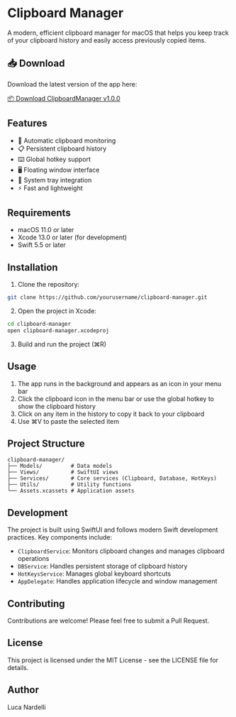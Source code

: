 # Clipboard Manager

A modern, efficient clipboard manager for macOS that helps you keep track of your clipboard history and easily access previously copied items.

## 📥 Download

Download the latest version of the app here:

[📦 Download ClipboardManager v1.0.0](https://github.com/nardellil/clipboard-manager/releases/download/v1.0.0/clipboard-manager.zip)

## Features

- 🔄 Automatic clipboard monitoring
- 📋 Persistent clipboard history
- ⌨️ Global hotkey support
- 🖥️ Floating window interface
- 🎯 System tray integration
- ⚡ Fast and lightweight

## Requirements

- macOS 11.0 or later
- Xcode 13.0 or later (for development)
- Swift 5.5 or later

## Installation

1. Clone the repository:
```bash
git clone https://github.com/yourusername/clipboard-manager.git
```

2. Open the project in Xcode:
```bash
cd clipboard-manager
open clipboard-manager.xcodeproj
```

3. Build and run the project (⌘R)

## Usage

1. The app runs in the background and appears as an icon in your menu bar
2. Click the clipboard icon in the menu bar or use the global hotkey to show the clipboard history
3. Click on any item in the history to copy it back to your clipboard
4. Use ⌘V to paste the selected item

## Project Structure

```
clipboard-manager/
├── Models/         # Data models
├── Views/          # SwiftUI views
├── Services/       # Core services (Clipboard, Database, HotKeys)
├── Utils/          # Utility functions
└── Assets.xcassets # Application assets
```

## Development

The project is built using SwiftUI and follows modern Swift development practices. Key components include:

- `ClipboardService`: Monitors clipboard changes and manages clipboard operations
- `DBService`: Handles persistent storage of clipboard history
- `HotKeysService`: Manages global keyboard shortcuts
- `AppDelegate`: Handles application lifecycle and window management

## Contributing

Contributions are welcome! Please feel free to submit a Pull Request.

## License

This project is licensed under the MIT License - see the LICENSE file for details.

## Author

Luca Nardelli 
